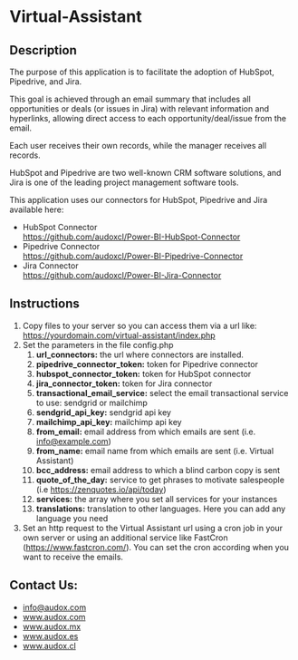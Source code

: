 # Virtual-Assistant

## Description

The purpose of this application is to facilitate the adoption of HubSpot, Pipedrive, and Jira.

This goal is achieved through an email summary that includes all opportunities or deals (or issues in Jira) with relevant information and hyperlinks, allowing direct access to each opportunity/deal/issue from the email.

Each user receives their own records, while the manager receives all records.

HubSpot and Pipedrive are two well-known CRM software solutions, and Jira is one of the leading project management software tools.

This application uses our connectors for HubSpot, Pipedrive and Jira available here:

* HubSpot Connector  
https://github.com/audoxcl/Power-BI-HubSpot-Connector
* Pipedrive Connector  
https://github.com/audoxcl/Power-BI-Pipedrive-Connector
* Jira Connector  
https://github.com/audoxcl/Power-BI-Jira-Connector

## Instructions

1. Copy files to your server so you can access them via a url like:  
https://yourdomain.com/virtual-assistant/index.php
2. Set the parameters in the file config.php
    1. **url_connectors:** the url where connectors are installed.
    2. **pipedrive_connector_token:** token for Pipedrive connector
    3. **hubspot_connector_token:** token for HubSpot connector
    4. **jira_connector_token:** token for Jira connector
    5. **transactional_email_service:** select the email transactional service to use: sendgrid or mailchimp
    6. **sendgrid_api_key:** sendgrid api key
    7. **mailchimp_api_key:** mailchimp api key
    8. **from_email:** email address from which emails are sent (i.e. info@example.com)
    9. **from_name:** email name from which emails are sent (i.e. Virtual Assistant)
    10. **bcc_address:** email address to which a blind carbon copy is sent
    11. **quote_of_the_day:** service to get phrases to motivate salespeople (i.e https://zenquotes.io/api/today)
    12. **services:** the array where you set all services for your instances
    13. **translations:** translation to other languages. Here you can add any language you need
3. Set an http request to the Virtual Assistant url using a cron job in your own server or using an additional service like FastCron (https://www.fastcron.com/). 
You can set the cron according when you want to receive the emails.

## Contact Us:

- info@audox.com
- www.audox.com
- www.audox.mx
- www.audox.es
- www.audox.cl